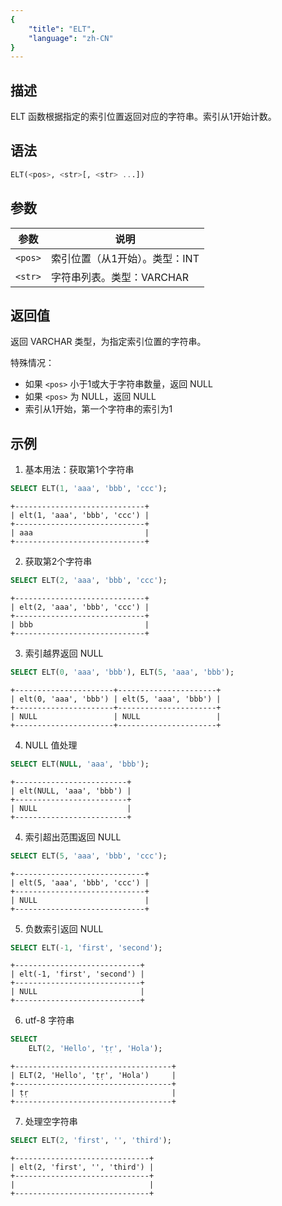 ```yaml
---
{
    "title": "ELT",
    "language": "zh-CN"
}
---
```


## 描述

ELT 函数根据指定的索引位置返回对应的字符串。索引从1开始计数。

## 语法

```sql
ELT(<pos>, <str>[, <str> ...])
```

## 参数

| 参数 | 说明 |
| -------- | ----------------------------------------- |
| `<pos>` | 索引位置（从1开始）。类型：INT |
| `<str>` | 字符串列表。类型：VARCHAR |

## 返回值

返回 VARCHAR 类型，为指定索引位置的字符串。

特殊情况：
- 如果 `<pos>` 小于1或大于字符串数量，返回 NULL
- 如果 `<pos>` 为 NULL，返回 NULL
- 索引从1开始，第一个字符串的索引为1

## 示例

1. 基本用法：获取第1个字符串
```sql
SELECT ELT(1, 'aaa', 'bbb', 'ccc');
```
```text
+-----------------------------+
| elt(1, 'aaa', 'bbb', 'ccc') |
+-----------------------------+
| aaa                         |
+-----------------------------+
```

2. 获取第2个字符串
```sql
SELECT ELT(2, 'aaa', 'bbb', 'ccc');
```
```text
+-----------------------------+
| elt(2, 'aaa', 'bbb', 'ccc') |
+-----------------------------+
| bbb                         |
+-----------------------------+
```

3. 索引越界返回 NULL
```sql
SELECT ELT(0, 'aaa', 'bbb'), ELT(5, 'aaa', 'bbb');
```
```text
+----------------------+----------------------+
| elt(0, 'aaa', 'bbb') | elt(5, 'aaa', 'bbb') |
+----------------------+----------------------+
| NULL                 | NULL                 |
+----------------------+----------------------+
```

4. NULL 值处理
```sql
SELECT ELT(NULL, 'aaa', 'bbb');
```
```text
+-------------------------+
| elt(NULL, 'aaa', 'bbb') |
+-------------------------+
| NULL                    |
+-------------------------+
```

4. 索引超出范围返回 NULL

```sql
SELECT ELT(5, 'aaa', 'bbb', 'ccc');
```

```text
+-----------------------------+
| elt(5, 'aaa', 'bbb', 'ccc') |
+-----------------------------+
| NULL                        |
+-----------------------------+
```

5. 负数索引返回 NULL

```sql
SELECT ELT(-1, 'first', 'second');
```

```text
+----------------------------+
| elt(-1, 'first', 'second') |
+----------------------------+
| NULL                       |
+----------------------------+
```

6. utf-8 字符串

```sql
SELECT 
    ELT(2, 'Hello', 'ṭṛ', 'Hola');
```

```text
+-----------------------------------+
| ELT(2, 'Hello', 'ṭṛ', 'Hola')     |
+-----------------------------------+
| ṭṛ                                |
+-----------------------------------+
```

7. 处理空字符串

```sql
SELECT ELT(2, 'first', '', 'third');
```

```text
+------------------------------+
| elt(2, 'first', '', 'third') |
+------------------------------+
|                              |
+------------------------------+
```
